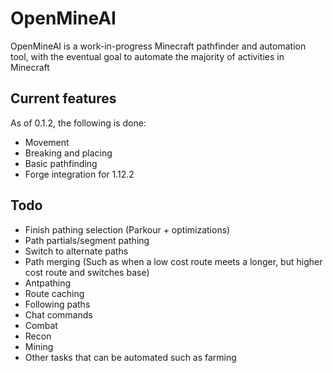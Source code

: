 # OpenMineAI

OpenMineAI is a work-in-progress Minecraft pathfinder and automation tool, with the eventual goal to automate the majority of activities in Minecraft

## Current features

As of 0.1.2, the following is done:

- Movement
- Breaking and placing
- Basic pathfinding
- Forge integration for 1.12.2

## Todo

- Finish pathing selection (Parkour + optimizations)
- Path partials/segment pathing
- Switch to alternate paths
- Path merging (Such as when a low cost route meets a longer, but higher cost route and switches base)
- Antpathing
- Route caching
- Following paths
- Chat commands
- Combat
- Recon
- Mining
- Other tasks that can be automated such as farming 
